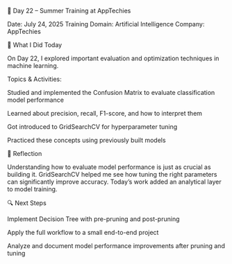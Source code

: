 
📅 Day 22 – Summer Training at AppTechies

Date: July 24, 2025
Training Domain: Artificial Intelligence
Company: AppTechies

🧠 What I Did Today

On Day 22, I explored important evaluation and optimization techniques in machine learning.

Topics & Activities:

Studied and implemented the Confusion Matrix to evaluate classification model performance

Learned about precision, recall, F1-score, and how to interpret them

Got introduced to GridSearchCV for hyperparameter tuning

Practiced these concepts using previously built models


📝 Reflection

Understanding how to evaluate model performance is just as crucial as building it. GridSearchCV helped me see how tuning the right parameters can significantly improve accuracy. Today’s work added an analytical layer to model training.

🔍 Next Steps

Implement Decision Tree with pre-pruning and post-pruning

Apply the full workflow to a small end-to-end project

Analyze and document model performance improvements after pruning and tuning
